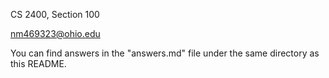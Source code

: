 CS 2400, Section 100

nm469323@ohio.edu

You can find answers in the "answers.md" file under the same directory as this README.